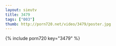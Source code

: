 ```yaml
--- 
layout: sieutv
title: 3479
tags: ["003"]
thumb: http://porn720.net/video/3479/poster.jpg
---
```

{% include porn720 key="3479" %} 
